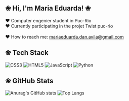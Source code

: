 ## ❀ Hi, I'm Maria Eduarda! ❀ 

♥︎ Computer engenier student in Puc-Rio <br/> 
♥︎ Currently participating in the projet Twist puc-rio <br/>  
♥︎ How to reach me: mariaeduarda.dan.avila@gmail.com <br/> 


## ❀  Tech Stack 
![CSS3](https://img.shields.io/badge/css3-%231572B6.svg?style=for-the-badge&logo=css3&logoColor=white)
![HTML5](https://img.shields.io/badge/html5-%23E34F26.svg?style=for-the-badge&logo=html5&logoColor=white)
![JavaScript](https://img.shields.io/badge/javascript-%23323330.svg?style=for-the-badge&logo=javascript&logoColor=%23F7DF1E)
![Python](https://img.shields.io/badge/python-3670A0?style=for-the-badge&logo=python&logoColor=ffdd54)

## ❀  GitHub Stats

![Anurag's GitHub stats](https://github-readme-stats.vercel.app/api?username=anuraghazra&show_icons=true&theme=synthwave)
![Top Langs](https://github-readme-stats.vercel.app/api/top-langs/?username=DudaAvila&layout=compact&theme=synthwave)
